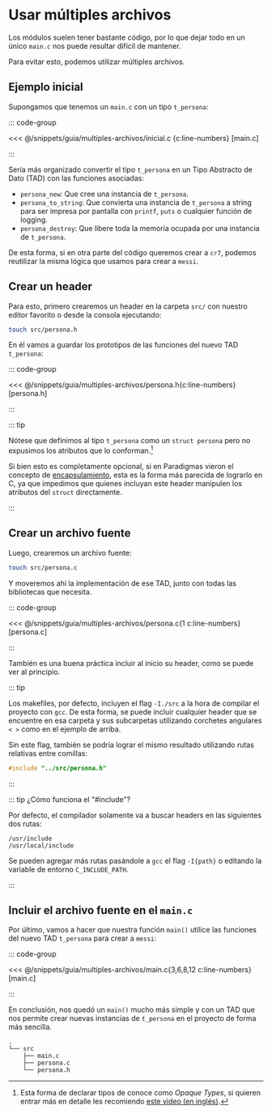 # Usar múltiples archivos

Los módulos suelen tener bastante código, por lo que dejar todo en un único
`main.c` nos puede resultar difícil de mantener.

Para evitar esto, podemos utilizar múltiples archivos.

## Ejemplo inicial

Supongamos que tenemos un `main.c` con un tipo `t_persona`:

::: code-group

<<< @/snippets/guia/multiples-archivos/inicial.c {c:line-numbers} [main.c]

:::

Sería más organizado convertir el tipo `t_persona` en un Tipo Abstracto de Dato
(TAD) con las funciones asociadas:

- `persona_new`: Que cree una instancia de `t_persona`.
- `persona_to_string`: Que convierta una instancia de `t_persona` a string para
ser impresa por pantalla con `printf`, `puts` o cualquier función de logging.
- `persona_destroy`: Que libere toda la memoria ocupada por una instancia de
`t_persona`.

De esta forma, si en otra parte del código queremos crear a `cr7`, podemos
reutilizar la misma lógica que usamos para crear a `messi`.

## Crear un header

Para esto, primero crearemos un header en la carpeta `src/` con nuestro editor
favorito o desde la consola ejecutando:

```bash
touch src/persona.h
```

En él vamos a guardar los prototipos de las funciones del nuevo TAD `t_persona`:

::: code-group

<<< @/snippets/guia/multiples-archivos/persona.h{c:line-numbers} [persona.h]

:::

::: tip

Nótese que definimos al tipo `t_persona` como un `struct persona` pero no
expusimos los atributos que lo conforman.[^1]

Si bien esto es completamente opcional, si en Paradigmas vieron el concepto de
[encapsulamiento](https://es.wikipedia.org/wiki/Encapsulamiento_(inform%C3%A1tica)),
esta es la forma más parecida de lograrlo en C, ya que impedimos que quienes
incluyan este header manipulen los atributos del `struct` directamente.

:::

## Crear un archivo fuente

Luego, crearemos un archivo fuente:

```bash
touch src/persona.c
```

Y moveremos ahí la implementación de ese TAD, junto con todas las bibliotecas
que necesita.

::: code-group

<<< @/snippets/guia/multiples-archivos/persona.c{1 c:line-numbers} [persona.c]

:::

También es una buena práctica incluir al inicio su header, como se puede ver al
principio.

::: tip

Los makefiles, por defecto, incluyen el flag `-I./src` a la hora de compilar
el proyecto con `gcc`. De esta forma, se puede incluir cualquier header que se
encuentre en esa carpeta y sus subcarpetas utilizando corchetes angulares
`< >` como en el ejemplo de arriba.

Sin este flag, también se podría lograr el mismo resultado utilizando rutas
relativas entre comillas:

```c
#include "../src/persona.h"
```

:::

::: tip ¿Cómo funciona el "#include"?

Por defecto, el compilador solamente va a buscar headers en las siguientes dos
rutas:


```
/usr/include
/usr/local/include
```

Se pueden agregar más rutas pasándole a `gcc` el flag `-I{path}` o editando la
variable de entorno `C_INCLUDE_PATH`.

:::

## Incluir el archivo fuente en el `main.c`

Por último, vamos a hacer que nuestra función `main()` utilice las funciones del
nuevo TAD `t_persona` para crear a `messi`:

::: code-group

<<< @/snippets/guia/multiples-archivos/main.c{3,6,8,12 c:line-numbers} [main.c]

:::

En conclusión, nos quedó un `main()` mucho más simple y con un TAD que nos
permite crear nuevas instancias de `t_persona` en el proyecto de forma más
sencilla.

```
.
└── src
    ├── main.c
    ├── persona.c
    └── persona.h
```

[^1]: Esta forma de declarar tipos de conoce como _Opaque Types_, si quieren
entrar más en detalle les recomiendo
[este video (en inglés)](https://www.youtube.com/watch?v=TsUOhPsZk6k).
